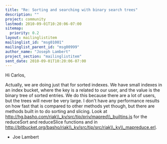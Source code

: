 ```yaml
---
title: "Re: Sorting and searching with binary search trees"
description: ""
project: community
lastmod: 2010-09-01T10:20:06-07:00
sitemap:
  priority: 0.2
layout: mailinglistitem
mailinglist_id: "msg01001"
mailinglist_parent_id: "msg00999"
author_name: "Joseph Lambert"
project_section: "mailinglistitem"
sent_date: 2010-09-01T10:20:06-07:00
---
```



Hi Carlos,

Actually, we are doing just that for sorted indexes. We have small indexes
in an index bucket, where the key is a related to our user, and the value is
the binary tree of sorted entries. We do this because there are a lot of
users, but the trees will never be very large. I don't have any performance
results on how fast that is compared to other methods yet though, but there
are methods built in to do sorting and slicing. Look at
http://hg.basho.com/riak\\_kv/src/tip/priv/mapred\\_builtins.js for the
reduceSort and reduceSlice functions and in
http://bitbucket.org/basho/riak\\_kv/src/tip/src/riak\\_kv\\_mapreduce.erl.


- Joe Lambert
